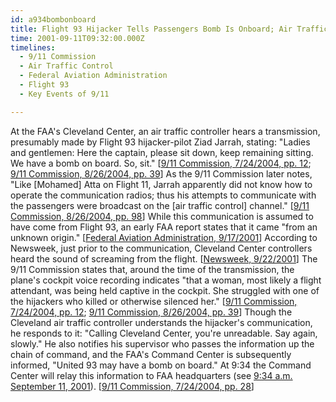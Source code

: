 ```yaml
---
id: a934bombonboard
title: Flight 93 Hijacker Tells Passengers Bomb Is Onboard; Air Traffic Controller Overhears
time: 2001-09-11T09:32:00.000Z
timelines:
  - 9/11 Commission
  - Air Traffic Control
  - Federal Aviation Administration
  - Flight 93
  - Key Events of 9/11

---
```


At the FAA's Cleveland Center, an air traffic controller hears a transmission, presumably made by Flight 93 hijacker-pilot Ziad Jarrah, stating: "Ladies and gentlemen: Here the captain, please sit down, keep remaining sitting. We have a bomb on board. So, sit." [[9/11 Commission, 7/24/2004, pp. 12][1]; [9/11 Commission, 8/26/2004, pp. 39][2]] As the 9/11 Commission later notes, "Like [Mohamed] Atta on Flight 11, Jarrah apparently did not know how to operate the communication radios; thus his attempts to communicate with the passengers were broadcast on the [air traffic control] channel." [[9/11 Commission, 8/26/2004, pp. 98][2]] While this communication is assumed to have come from Flight 93, an early FAA report states that it came "from an unknown origin." [[Federal Aviation Administration, 9/17/2001][3]] According to Newsweek, just prior to the communication, Cleveland Center controllers heard the sound of screaming from the flight. [[Newsweek, 9/22/2001][4]] The 9/11 Commission states that, around the time of the transmission, the plane's cockpit voice recording indicates "that a woman, most likely a flight attendant, was being held captive in the cockpit. She struggled with one of the hijackers who killed or otherwise silenced her." [[9/11 Commission, 7/24/2004, pp. 12][1]; [9/11 Commission, 8/26/2004, pp. 39][2]] Though the Cleveland air traffic controller understands the hijacker's communication, he responds to it: "Calling Cleveland Center, you're unreadable. Say again, slowly." He also notifies his supervisor who passes the information up the chain of command, and the FAA's Command Center is subsequently informed, "United 93 may have a bomb on board." At 9:34 the Command Center will relay this information to FAA headquarters (see [9:34 a.m. September 11, 2001](#/timeline/a934heaquarterstold)). [[9/11 Commission, 7/24/2004, pp. 28][1]]

[1]: https://web.archive.org/web/20041020144854/http://www.decloah.com/mirrors/9-11/911_Report.txt
[2]: https://www.hsdl.org/?view&did=484625
[3]: https://nsarchive2.gwu.edu//NSAEBB/NSAEBB165/faa7.pdf
[4]: https://web.archive.org/web/20040629224627/www.msnbc.com/news/create_p1.asp?cp1=1&cpm=1&cpe=1&URL=www.msnbc.com/news/632626.asp
